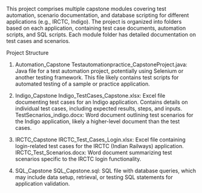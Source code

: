 This project comprises multiple capstone modules covering test automation, scenario documentation, and database scripting for different applications (e.g., IRCTC, Indigo). The project is organized into folders based on each application, containing test case documents, automation scripts, and SQL scripts. Each module folder has detailed documentation on test cases and scenarios.

Project Structure
1. Automation_Capstone
Testautomationpractice_CapstoneProject.java: Java file for a test automation project, potentially using Selenium or another testing framework. This file likely contains test scripts for automated testing of a sample or practice application.

2. Indigo_Capstone
Indigo_TestCases_Capstone.xlsx: Excel file documenting test cases for an Indigo application. Contains details on individual test cases, including expected results, steps, and inputs.
TestSecnarios_indigo.docx: Word document outlining test scenarios for the Indigo application, likely a higher-level document than the test cases.

3. IRCTC_Capstone
IRCTC_Test_Cases_Login.xlsx: Excel file containing login-related test cases for the IRCTC (Indian Railways) application.
IRCTC_Test_Scenarios.docx: Word document summarizing test scenarios specific to the IRCTC login functionality.

4. SQL_Capstone
SQL_Capstone.sql: SQL file with database queries, which may include data setup, retrieval, or testing SQL statements for application validation.
